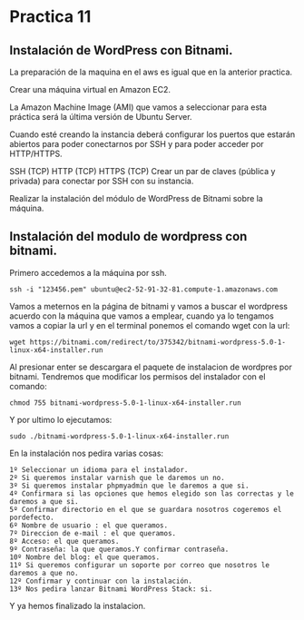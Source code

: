 # Practica 11

## Instalación de WordPress con Bitnami.

La preparación de la maquina en el aws es igual que en la anterior practica.

Crear una máquina virtual en Amazon EC2.

La Amazon Machine Image (AMI) que vamos a seleccionar para esta práctica será la última versión de Ubuntu Server.

Cuando esté creando la instancia deberá configurar los puertos que estarán abiertos para poder conectarnos por SSH y para poder acceder por HTTP/HTTPS.

SSH (TCP)
HTTP (TCP)
HTTPS (TCP)
Crear un par de claves (pública y privada) para conectar por SSH con su instancia.

Realizar la instalación del módulo de WordPress de Bitnami sobre la máquina.


## Instalación del modulo de wordpress con bitnami.

Primero accedemos a la máquina por ssh.
```
ssh -i "123456.pem" ubuntu@ec2-52-91-32-81.compute-1.amazonaws.com
```
Vamos a meternos en la página de bitnami y vamos a buscar el wordpress acuerdo con la máquina que vamos a emplear,
cuando ya lo tengamos vamos a copiar la url y en el terminal ponemos el comando wget con la url:
```
wget https://bitnami.com/redirect/to/375342/bitnami-wordpress-5.0-1-linux-x64-installer.run
```
Al presionar enter se descargara el paquete de instalacion de wordpres por bitnami.
Tendremos que modificar los permisos del instalador con el comando:
```
chmod 755 bitnami-wordpress-5.0-1-linux-x64-installer.run
```
Y por ultimo lo ejecutamos:
```
sudo ./bitnami-wordpress-5.0-1-linux-x64-installer.run
```
En la instalación nos pedira varias cosas:
```
1º Seleccionar un idioma para el instalador.
2º Si queremos instalar varnish que le daremos un no.
3º Si queremos instalar phpmyadmin que le daremos a que si.
4º Confirmara si las opciones que hemos elegido son las correctas y le daremos a que si.
5º Confirmar directorio en el que se guardara nosotros cogeremos el pordefecto.
6º Nombre de usuario : el que queramos.
7º Direccion de e-mail : el que queramos.
8º Acceso: el que queramos.
9º Contraseña: la que queramos.Y confirmar contraseña.
10º Nombre del blog: el que queramos.
11º Si queremos configurar un soporte por correo que nosotros le daremos a que no.
12º Confirmar y continuar con la instalación.
13º Nos pedira lanzar Bitnami WordPress Stack: si.
```
Y ya hemos finalizado la instalacion.





